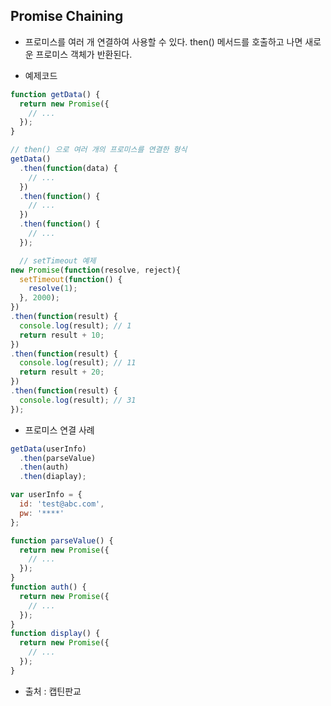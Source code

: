 ## Promise Chaining
- 프로미스를 여러 개 연결하여 사용할 수 있다. then() 메서드를 호출하고 나면 새로운 프로미스 객체가 반환된다.

- 예제코드
```Javascript
function getData() {
  return new Promise({
    // ...
  });
}

// then() 으로 여러 개의 프로미스를 연결한 형식
getData()
  .then(function(data) {
    // ...
  })
  .then(function() {
    // ...
  })
  .then(function() {
    // ...
  });

  // setTimeout 예제
new Promise(function(resolve, reject){
  setTimeout(function() {
    resolve(1);
  }, 2000);
})
.then(function(result) {
  console.log(result); // 1
  return result + 10;
})
.then(function(result) {
  console.log(result); // 11
  return result + 20;
})
.then(function(result) {
  console.log(result); // 31
});
```
- 프로미스 연결 사례
```Javascript
getData(userInfo)
  .then(parseValue)
  .then(auth)
  .then(diaplay);

var userInfo = {
  id: 'test@abc.com',
  pw: '****'
};

function parseValue() {
  return new Promise({
    // ...
  });
}
function auth() {
  return new Promise({
    // ...
  });
}
function display() {
  return new Promise({
    // ...
  });
}
```

- 출처 : 캡틴판교
